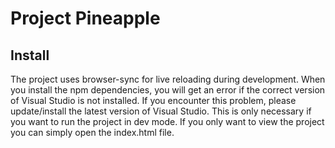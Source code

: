 # Project Pineapple

## Install
The project uses browser-sync for live reloading during development. When you install the npm dependencies, you will get an error if the correct version of Visual Studio is not installed. If you encounter this problem, please update/install the latest version of Visual Studio. This is only necessary if you want to run the project in dev mode. If you only want to view the project you can simply open the index.html file.

